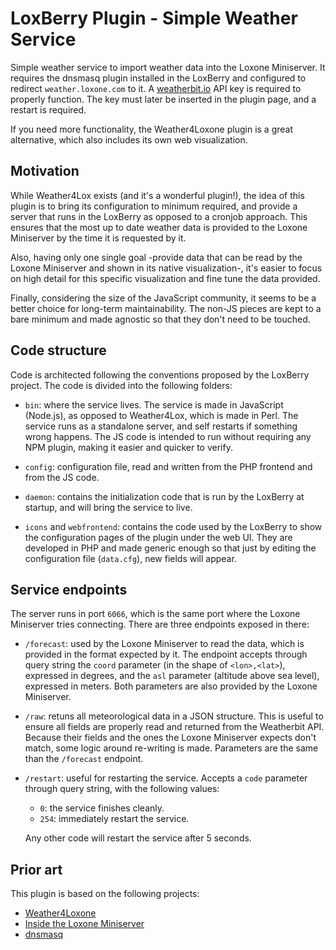# LoxBerry Plugin - Simple Weather Service

Simple weather service to import weather data into the Loxone Miniserver. It
requires the dnsmasq plugin installed in the LoxBerry and configured to
redirect `weather.loxone.com` to it. A [weatherbit.io](https://weatherbit.io)
API key is required to properly function. The key must later be inserted in the
plugin page, and a restart is required.

If you need more functionality, the Weather4Loxone plugin is a great
alternative, which also includes its own web visualization.

## Motivation

While Weather4Lox exists (and it's a wonderful plugin!), the idea of this
plugin is to bring its configuration to minimum required, and provide a server
that runs in the LoxBerry as opposed to a cronjob approach. This ensures that
the most up to date weather data is provided to the Loxone Miniserver by the
time it is requested by it.

Also, having only one single goal -provide data that can be read by the Loxone
Miniserver and shown in its native visualization-, it's easier to focus on high
detail for this specific visualization and fine tune the data provided.

Finally, considering the size of the JavaScript community, it seems to be a
better choice for long-term maintainability. The non-JS pieces are kept to a
bare minimum and made agnostic so that they don't need to be touched.

## Code structure

Code is architected following the conventions proposed by the LoxBerry project.
The code is divided into the following folders:

- `bin`: where the service lives. The service is made in JavaScript (Node.js),
  as opposed to Weather4Lox, which is made in Perl. The service runs as a
  standalone server, and self restarts if something wrong happens. The JS code
  is intended to run without requiring any NPM plugin, making it easier and
  quicker to verify.

- `config`: configuration file, read and written from the PHP frontend and from
  the JS code.

- `daemon`: contains the initialization code that is run by the LoxBerry at
  startup, and will bring the service to live.

- `icons` and `webfrontend`: contains the code used by the LoxBerry to show the
  configuration pages of the plugin under the web UI. They are developed in PHP
  and made generic enough so that just by editing the configuration file
  (`data.cfg`), new fields will appear.

## Service endpoints

The server runs in port `6066`, which is the same port where the Loxone
Miniserver tries connecting. There are three endpoints exposed in there:

- `/forecast`: used by the Loxone Miniserver to read the data, which is
  provided in the format expected by it. The endpoint accepts through query
  string the `coord` parameter (in the shape of `<lon>,<lat>`), expressed in
  degrees, and the `asl` parameter (altitude above sea level), expressed in
  meters. Both parameters are also provided by the Loxone Miniserver.

- `/raw`: retuns all meteorological data in a JSON structure. This is useful to
  ensure all fields are properly read and returned from the Weatherbit API.
  Because their fields and the ones the Loxone Miniserver expects don't match,
  some logic around re-writing is made. Parameters are the same than the
  `/forecast` endpoint.

- `/restart`: useful for restarting the service. Accepts a `code` parameter
  through query string, with the following values:

  - `0`: the service finishes cleanly.
  - `254`: immediately restart the service.

  Any other code will restart the service after 5 seconds.

## Prior art

This plugin is based on the following projects:

- [Weather4Loxone](https://www.loxwiki.eu/display/LOXBERRY/Weather4Loxone)
- [Inside the Loxone Miniserver](https://github.com/sarnau/Inside-The-Loxone-Miniserver/blob/master/Code/LoxoneWeather.py)
- [dnsmasq](https://wiki.debian.org/dnsmasq)
